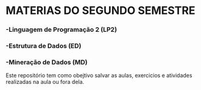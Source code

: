 # MATERIAS DO SEGUNDO SEMESTRE

### -Linguagem de Programação 2 (LP2)

### -Estrutura de Dados (ED)

### -Mineração de Dados (MD)

Este repositório tem como obejtivo salvar as aulas, exercicios e atividades realizadas na aula ou fora dela.
